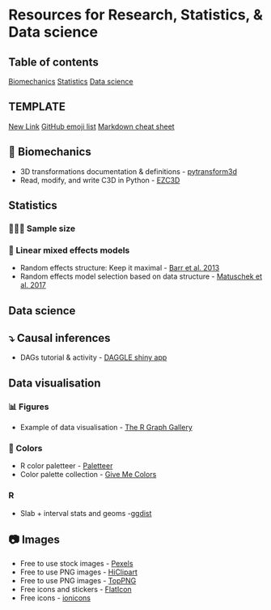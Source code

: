 # Resources for Research, Statistics, & Data science

## Table of contents
[Biomechanics](#Biomechanics)
[Statistics](#Statistics)
[Data science](#Datas-science)

## TEMPLATE
[New Link](https://www.website.com)
[GitHub emoji list](https://gist.github.com/rxaviers/7360908)
[Markdown cheat sheet](https://wordpress.com/support/markdown-quick-reference/)

## 🦴 Biomechanics
* 3D transformations documentation & definitions - [pytransform3d](https://dfki-ric.github.io/pytransform3d/)
* Read, modify, and write C3D in Python - [EZC3D](https://github.com/pyomeca/ezc3d)
  
## Statistics
### 🧑‍🤝‍🧑 Sample size

### 🔢 Linear mixed effects models
* Random effects structure: Keep it maximal - [Barr et al. 2013](https://doi.org/10.1016/j.jml.2012.11.001)
* Random effects model selection based on data structure - [Matuschek et al. 2017](https://doi.org/10.1016/j.jml.2017.01.001)

## Data science

## ⤵️ Causal inferences
* DAGs tutorial & activity - [DAGGLE shiny app](https://cbdrh.shinyapps.io/daggle)

## Data visualisation
### 📊 Figures
* Example of data visualisation - [The R Graph Gallery](https://r-graph-gallery.com/index.html)

### 🎨 Colors
* R color paletteer - [Paletteer](https://r-charts.com/color-palettes/)
* Color palette collection - [Give Me Colors](https://observablehq.com/@makio135/give-me-colors)

### R
* Slab + interval stats and geoms -[ggdist](https://cran.r-project.org/web/packages/ggdist/vignettes/slabinterval.html)

## 📷 Images
* Free to use stock images - [Pexels](https://www.website.com](https://www.pexels.com/)https://www.pexels.com/)
* Free to use PNG images - [HiClipart](https://www.hiclipart.com/)
* Free to use PNG images - [TopPNG](https://toppng.com/)
* Free icons and stickers - [FlatIcon](https://www.flaticon.com/)
* Free icons - [ionicons](https://ionic.io/ionicons/)

